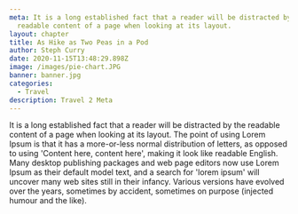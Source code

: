 ```yaml
---
meta: It is a long established fact that a reader will be distracted by the
  readable content of a page when looking at its layout.
layout: chapter
title: As Hike as Two Peas in a Pod
author: Steph Curry
date: 2020-11-15T13:48:29.898Z
image: /images/pie-chart.JPG
banner: banner.jpg
categories:
  - Travel
description: Travel 2 Meta
---
```


It is a long established fact that a reader will be distracted by the readable content of a page when looking at its layout. The point of using Lorem Ipsum is that it has a more-or-less normal distribution of letters, as opposed to using 'Content here, content here', making it look like readable English. Many desktop publishing packages and web page editors now use Lorem Ipsum as their default model text, and a search for 'lorem ipsum' will uncover many web sites still in their infancy. Various versions have evolved over the years, sometimes by accident, sometimes on purpose (injected humour and the like).